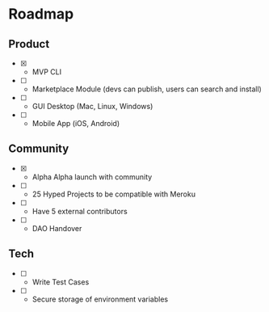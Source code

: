 # Roadmap


## Product


- [x] - MVP CLI
- [ ] - Marketplace Module (devs can publish, users can search and install)
- [ ] - GUI Desktop (Mac, Linux, Windows)
- [ ] - Mobile App (iOS, Android)


## Community

- [x] - Alpha Alpha launch with community
- [ ] - 25 Hyped Projects to be compatible with Meroku
- [ ] - Have 5 external contributors
- [ ] - DAO Handover


## Tech

- [ ] - Write Test Cases
- [ ] - Secure storage of environment variables